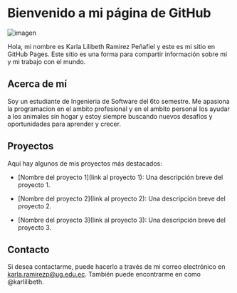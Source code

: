 # Bienvenido a mi página de GitHub


![imagen](https://user-images.githubusercontent.com/57028008/219258680-8db836b6-be17-4020-b140-39dd4a9cb5b4.png)

Hola, mi nombre es Karla Lilibeth Ramirez Peñafiel y este es mi sitio en GitHub Pages. Este sitio es una forma para compartir información sobre mí y mi trabajo con el mundo.


## Acerca de mí


Soy un estudiante de Ingenieria de Software del 6to semestre. Me apasiona la programacion en el ambito profesional y en el ambito personal los ayudar a los animales sin hogar y estoy siempre buscando nuevos desafíos y oportunidades para aprender y crecer.


## Proyectos


Aquí hay algunos de mis proyectos más destacados:


- [Nombre del proyecto 1](link al proyecto 1): Una descripción breve del proyecto 1.

- [Nombre del proyecto 2](link al proyecto 2): Una descripción breve del proyecto 2.

- [Nombre del proyecto 3](link al proyecto 3): Una descripción breve del proyecto 3.


## Contacto


Si desea contactarme, puede hacerlo a través de mi correo electrónico en karla.ramirezp@ug.edu.ec. También puede encontrarme en como @karlilibeth.
